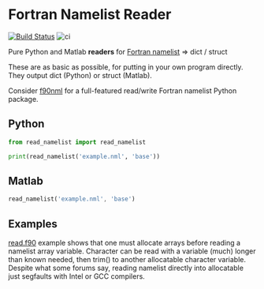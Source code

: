# Fortran Namelist Reader

[![Build Status](https://dev.azure.com/mhirsch0512/fortran-namelist/_apis/build/status/scivision.fortran-namelist?branchName=master)](https://dev.azure.com/mhirsch0512/fortran-namelist/_build/latest?definitionId=23&branchName=master)
![ci](https://github.com/scivision/fortran-namelist/workflows/ci/badge.svg)

Pure Python and Matlab **readers** for
[Fortran namelist](https://github.com/scivision/fortran2018-examples/tree/master/namelist)
=> dict / struct

These are as basic as possible, for putting in your own program directly.
They output dict (Python) or struct (Matlab).

Consider
[f90nml](https://github.com/marshallward/f90nml)
for a full-featured read/write Fortran namelist Python package.

## Python

```python
from read_namelist import read_namelist

print(read_namelist('example.nml', 'base'))
```

## Matlab

```octave
read_namelist('example.nml', 'base')
```

## Examples

[read.f90](./read.f90)
example shows that one must allocate arrays before reading a namelist array variable.
Character can be read with a variable (much) longer than known needed, then trim() to another allocatable character variable.
Despite what some forums say, reading namelist directly into allocatable just segfaults with Intel or GCC compilers.

